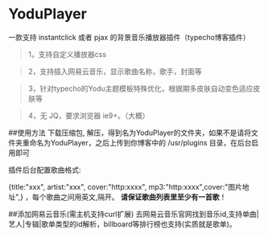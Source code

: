 # YoduPlayer
一款支持 instantclick 或者 pjax 的背景音乐播放器插件（typecho博客插件）

> 1，支持自定义播放器css

> 2，支持插入网易云音乐，显示歌曲名称，歌手，封面等

> 3，针对typecho的Yodu主题模板特殊优化，根据期多皮肤自动变色适应皮肤等

> 4，无 JQ，要求浏览器 ie9+。（大概）


##使用方法
下载压缩包, 解压，得到名为YoduPlayer的文件夹，如果不是请将文件夹重命名为YoduPlayer，之后上传到你博客中的 /usr/plugins 目录，在后台启用即可

插件后台配置歌曲格式: 

{title:"xxx", artist:"xxx", cover:"http:xxxx", mp3:"http:xxxx",cover:"图片地址",} ，每个歌曲之间用英文,隔开。
**请保证歌曲列表里至少有一首歌**！

##添加网易云音乐(需主机支持curl扩展)
去网易云音乐官网找到音乐id,支持单曲|艺人|专辑|歌单类型的id解析，billboard等排行榜也支持(实质就是歌单)。
